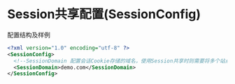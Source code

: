 # Session共享配置(SessionConfig)


配置结构及样例
```xml
<?xml version="1.0" encoding="utf-8" ?>
<SessionConfig>
  <!--SessionDomain 配置会话Cookie存储的域名，使用Session共享时则需要将多个站点统一个相同域名配置-->
  <SessionDomain>demo.com</SessionDomain>
</SessionConfig>
```